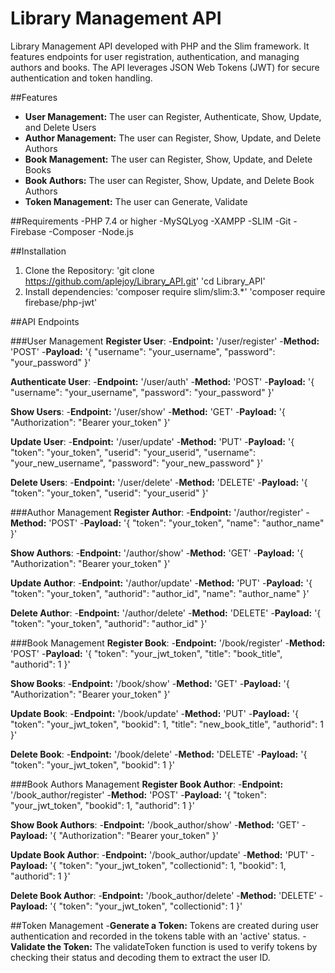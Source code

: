 # Library Management API

Library Management API developed with PHP and the Slim framework. It features endpoints for user registration, authentication, and managing authors and books. The API leverages JSON Web Tokens (JWT) for secure authentication and token handling.

##Features 
- **User Management:** The user can Register, Authenticate, Show, Update, and Delete Users
- **Author Management:** The user can Register, Show, Update, and Delete Authors
- **Book Management:** The user can Register, Show, Update, and Delete Books
- **Book Authors:** The user can Register, Show, Update, and Delete Book Authors
- **Token Management:** The user can Generate, Validate

##Requirements
-PHP 7.4 or higher
-MySQLyog
-XAMPP
-SLIM
-Git
-Firebase
-Composer
-Node.js

##Installation
1. Clone the Repository:
'git clone https://github.com/aplejoy/Library_API.git'
'cd Library_API'
2. Install dependencies:
'composer require slim/slim:3.*'
'composer require firebase/php-jwt'

##API Endpoints

###User Management
**Register User**:
-**Endpoint:** '/user/register'
-**Method:** 'POST'
-**Payload:** 
'{
  "username": "your_username",
  "password": "your_password"
}'

**Authenticate User**:
-**Endpoint:** '/user/auth'
-**Method:** 'POST'
-**Payload:** 
'{
  "username": "your_username",
  "password": "your_password"
}'

**Show Users**:
-**Endpoint:** '/user/show'
-**Method:** 'GET'
-**Payload:** 
'{
  "Authorization": "Bearer your_token"
}'

**Update User**:
-**Endpoint:** '/user/update'
-**Method:** 'PUT'
-**Payload:** 
'{
  "token": "your_token",
  "userid": "your_userid",
  "username": "your_new_username",
  "password": "your_new_password"
}'

**Delete Users**:
-**Endpoint:** '/user/delete'
-**Method:** 'DELETE'
-**Payload:** 
'{
  "token": "your_token",
  "userid": "your_userid"
}'

###Author Management
**Register Author**:
-**Endpoint:** '/author/register'
-**Method:** 'POST'
-**Payload:** 
'{
  "token": "your_token",
  "name": "author_name"
}'

**Show Authors**:
-**Endpoint:** '/author/show'
-**Method:** 'GET'
-**Payload:** 
'{
  "Authorization": "Bearer your_token"
}'

**Update Author**:
-**Endpoint:** '/author/update'
-**Method:** 'PUT'
-**Payload:** 
'{
  "token": "your_token",
  "authorid": "author_id",
  "name": "author_name"
}'

**Delete Author**:
-**Endpoint:** '/author/delete'
-**Method:** 'DELETE'
-**Payload:** 
'{
  "token": "your_token",
  "authorid": "author_id"
}'

###Book Management
**Register Book**:
-**Endpoint:** '/book/register'
-**Method:** 'POST'
-**Payload:** 
'{
  "token": "your_jwt_token",
  "title": "book_title",
  "authorid": 1
}'

**Show Books**:
-**Endpoint:** '/book/show'
-**Method:** 'GET'
-**Payload:** 
'{
  "Authorization": "Bearer your_token"
}'

**Update Book**:
-**Endpoint:** '/book/update'
-**Method:** 'PUT'
-**Payload:** 
'{
  "token": "your_jwt_token",
  "bookid": 1,
  "title": "new_book_title",
  "authorid": 1
}'

**Delete Book**:
-**Endpoint:** '/book/delete'
-**Method:** 'DELETE'
-**Payload:** 
'{
  "token": "your_jwt_token",
  "bookid": 1
}'

###Book Authors Management
**Register Book Author**:
-**Endpoint:** '/book_author/register'
-**Method:** 'POST'
-**Payload:** 
'{
  "token": "your_jwt_token",
  "bookid": 1,
  "authorid": 1
}'

**Show Book Authors**:
-**Endpoint:** '/book_author/show'
-**Method:** 'GET'
-**Payload:** 
'{
  "Authorization": "Bearer your_token"
}'

**Update Book Author**:
-**Endpoint:** '/book_author/update'
-**Method:** 'PUT'
-**Payload:** 
'{
  "token": "your_jwt_token",
  "collectionid": 1,
  "bookid": 1,
  "authorid": 1
}'

**Delete Book Author**:
-**Endpoint:** '/book_author/delete'
-**Method:** 'DELETE'
-**Payload:** 
'{
  "token": "your_jwt_token",
  "collectionid": 1
}'

##Token Management
-**Generate a Token:** Tokens are created during user authentication and recorded in the tokens table with an 'active' status.
-**Validate the Token:** The validateToken function is used to verify tokens by checking their status and decoding them to extract the user ID.
